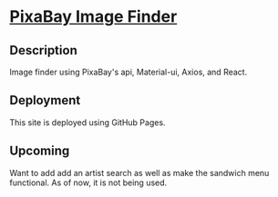 # [PixaBay Image Finder](https://seanphilippi.github.io/pixabay-image-finder/)

## Description

Image finder using PixaBay's api, Material-ui, Axios, and React.  

## Deployment

This site is deployed using GitHub Pages.

## Upcoming

Want to add add an artist search as well as make the sandwich menu functional.  As of now, it is not being used.  